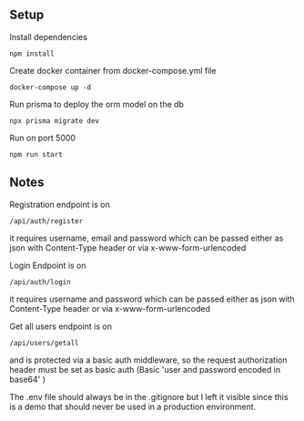 ## Setup
Install dependencies
```
npm install
```
Create docker container from docker-compose.yml file
```
docker-compose up -d
```
Run prisma to deploy the orm model on the db
```
npx prisma migrate dev
```

Run on port 5000
```
npm run start
```

## Notes

Registration endpoint is on
```
/api/auth/register
```
it requires username, email and password which can be passed either as json with Content-Type header or via x-www-form-urlencoded

Login Endpoint is on
```
/api/auth/login
```
it requires username and password which can be passed either as json with Content-Type header or via x-www-form-urlencoded

Get all users endpoint is on
```
/api/users/getall
```
and is protected via a basic auth middleware, 
so the request authorization header must be set as basic auth (Basic 'user and password encoded in base64' )

The .env file should always be in the .gitignore but I left it visible since this is a demo that should never be used in a production environment.

